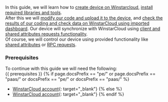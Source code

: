 
In this guide, we will learn how to [create device on Winstarcloud](#create-device-on-winstarcloud), [install required libraries and tools](#install-required-libraries-and-tools).  
After this we will [modify our code and upload it to the device](#connect-device-to-winstarcloud), and [check the results of our coding and check data on WinstarCloud using imported dashboard](#check-data-on-winstarcloud).
Our device will synchronize with WinstarCloud using [client and shared attributes requests functionality](#synchronize-device-state-using-client-and-shared-attribute-requests).      
Of course, we will control our device using provided functionality like [shared attributes](#control-device-using-shared-attributes) or [RPC requests](#control-device-using-rpc).  

### Prerequisites

To continue with this guide we will need the following:  
{{ prerequisites }}
{% if page.docsPrefix == "pe/" or page.docsPrefix == "paas/" or docsPrefix == "pe/" or docsPrefix == "paas/" %}
- [WinstarCloud account](https://winstarcloud.cloud){: target="_blank"}
{% else %}
- [WinstarCloud account](https://demo.winstarcloud.io){: target="_blank"}
{% endif %}
